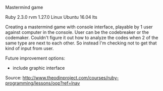 Mastermind game 

Ruby 2.3.0
rvm 1.27.0
Linux Ubuntu 16.04 lts

Creating a mastermind game with console interface, playable by 1 user against computer in the console. User can be the codebreaker or the codemaker.
Couldn't figure it out how to analyze the codes when 2 of the same type are next to each other. So instead I'm checking not to get that kind of input from user.

Future improvement options: 
- include graphic interface

Source:
http://www.theodinproject.com/courses/ruby-programming/lessons/oop?ref=lnav